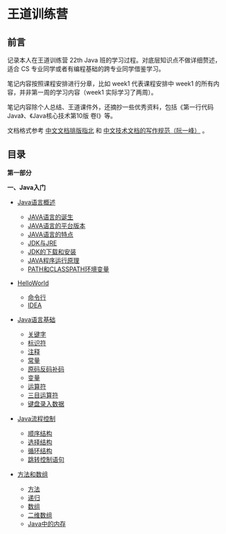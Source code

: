 # 王道训练营

## 前言

记录本人在王道训练营 22th Java 班的学习过程。对底层知识点不做详细赘述，适合 CS 专业同学或者有编程基础的跨专业同学借鉴学习。   

笔记内容按照课程安排进行分章，比如 week1 代表课程安排中 week1 的所有内容，并非第一周的学习内容（week1 实际学习了两周）。

笔记内容除个人总结、王道课件外，还摘抄一些优秀资料，包括《第一行代码Java》、《Java核心技术第10版 卷Ⅰ》等。

文档格式参考 <a href = "https://github.com/sparanoid/chinese-copywriting-guidelines">中文文档排版指北</a> 和 <a href = "https://github.com/ruanyf/document-style-guide">中文技术文档的写作规范（阮一峰）</a> 。  


## 目录

**第一部分**   

**一、Java入门**  

- [Java语言概述](./part1/一、Java入门/REAMDE.md/#Java语言概述)  
  - [JAVA语言的诞生](./part1/一、Java入门/REAMDE.md/#JAVA语言的诞生)
  - [JAVA语言的平台版本](./part1/一、Java入门/REAMDE.md/#JAVA语言的平台版本)
  - [JAVA语言的特点](./part1/一、Java入门/REAMDE.md/#JAVA语言的特点)
  - [JDK与JRE](./part1/一、Java入门/REAMDE.md/#JDK与JRE)
  - [JDK的下载和安装](./part1/一、Java入门/REAMDE.md/#JDK的下载和安装)
  - [JAVA程序运行原理](./part1/一、Java入门/REAMDE.md/#JAVA程序运行原理)
  - [PATH和CLASSPATH环境变量](./part1/一、Java入门/REAMDE.md/#PATH和CLASSPATH环境变量)

- [HelloWorld](./part1/一、Java入门/REAMDE.md/#HelloWorld)  
  - [命令行](./part1/一、Java入门/REAMDE.md/#命令行)  
  - [IDEA](./part1/一、Java入门/REAMDE.md/#IDEA)

- [Java语言基础](./part1/一、Java入门/REAMDE.md/#Java语言基础)  
  - [关键字](./part1/一、Java入门/REAMDE.md/#关键字)
  - [标识符](./part1/一、Java入门/REAMDE.md/#标识符)
  - [注释](./part1/一、Java入门/REAMDE.md/#注释)
  - [常量](./part1/一、Java入门/REAMDE.md/#常量)
  - [原码反码补码](./part1/一、Java入门/REAMDE.md/#原码反码补码)
  - [变量](./part1/一、Java入门/REAMDE.md/#变量)
  - [运算符](./part1/一、Java入门/REAMDE.md/#运算符)
  - [三目运算符](./part1/一、Java入门/REAMDE.md/#三目运算符)
  - [键盘录入数据](./part1/一、Java入门/REAMDE.md/#键盘录入数据)

- [Java流程控制](./part1/一、Java入门/REAMDE.md/#Java流程控制)  
  - [顺序结构](./part1/一、Java入门/REAMDE.md/#顺序结构)  
  - [选择结构](./part1/一、Java入门/REAMDE.md/#选择结构)  
  - [循环结构](./part1/一、Java入门/REAMDE.md/#循环结构)
  - [跳转控制语句](./part1/一、Java入门/REAMDE.md/#跳转控制语句)

- [方法和数组](./part1/一、Java入门/REAMDE.md/#方法和数组)  
  - [方法](./part1/一、Java入门/REAMDE.md/#方法)  
  - [递归](./part1/一、Java入门/REAMDE.md/#递归)
  - [数组](./part1/一、Java入门/REAMDE.md/#数组)
  - [二维数组](./part1/一、Java入门/REAMDE.md/#二维数组)
  - [Java中的内存](./part1/一、Java入门/REAMDE.md/#Java中的内存)